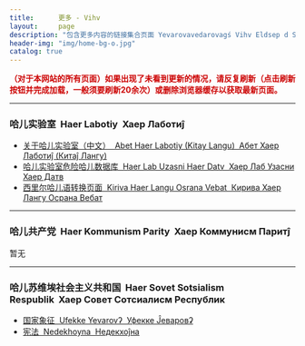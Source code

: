 ```yaml
---
title:      更多 - Vihv
layout:     page
description: "包含更多内容的链接集合页面 Yevarovavedarovagś Vihv Eldsep d Sayit Rannosada Vebat"
header-img: "img/home-bg-o.jpg"
catalog: true
---
```


**<span style="color: #CC0000;">（对于本网站的所有页面）如果出现了未看到更新的情况，请反复刷新（点击刷新按钮并完成加载，一般须要刷新20余次）或删除浏览器缓存以获取最新页面。</span>**

---

### 哈儿实验室&nbsp;&nbsp;Haer Labotiy&nbsp;&nbsp;Хаер Лаботиĵ
* [关于哈儿实验室（中文）&nbsp;&nbsp;Abet Haer Labotiy (Kitay Langu)&nbsp;&nbsp;Абет Хаер Лаботиĵ (Китаĵ Лангу)](https://hssrgov.github.io/about/)
* [哈儿实验室危险哈儿数据库&nbsp;&nbsp;Haer Lab Uzasni Haer Datv&nbsp;&nbsp;Хаер Лаб Узасни Хаер Датв](https://hssrgov.github.io/access/)
* [西里尔哈儿语转换页面&nbsp;&nbsp;Kiriva Haer Langu Osrana Vebat&nbsp;&nbsp;Кирива Хаер Лангу Осрана Вебат](https://hssrgov.github.io/khl/)

---



### 哈儿共产党&nbsp;&nbsp;Haer Kommunism Parity&nbsp;&nbsp;Хаер Коммунисм Паритĵ
暂无

---



### 哈儿苏维埃社会主义共和国&nbsp;&nbsp;Haer Sovet Sotsialism Respublik&nbsp;&nbsp;Хаер Совет Сотсиалисм Республик
* [国家象征&nbsp;&nbsp;Ufekke Yevarovʔ&nbsp;&nbsp;Уфекке Ĵеваровʡ](https://hssrgov.github.io/national_symbol/)
* [宪法&nbsp;&nbsp;Nedekhoyna&nbsp;&nbsp;Недекхоĵна](https://hssrgov.github.io/nedekhoyna/)
